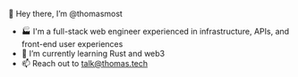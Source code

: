 👋 Hey there, I’m @thomasmost

- :factory: I'm a full-stack web engineer experienced in infrastructure, APIs, and front-end user experiences
- 🌱 I’m currently learning Rust and web3
- 📫 Reach out to talk@thomas.tech

<!---
thomasmost/thomasmost is a ✨ special ✨ repository because its `README.md` (this file) appears on your GitHub profile.
You can click the Preview link to take a look at your changes.
--->
